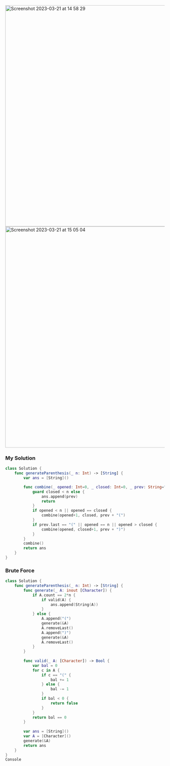<img width="700" alt="Screenshot 2023-03-21 at 14 58 29" src="https://user-images.githubusercontent.com/73763976/226647076-405c02a7-6cf2-4071-90f2-2f2acd43c126.png">
<img width="700" alt="Screenshot 2023-03-21 at 15 05 04" src="https://user-images.githubusercontent.com/73763976/226648879-357305b8-4f73-4f92-9e1a-2756ec0bac1d.png">

### My Solution
```swift
class Solution {
    func generateParenthesis(_ n: Int) -> [String] {
        var ans = [String]()

        func combine(_ opened: Int=0, _ closed: Int=0, _ prev: String="") { 
            guard closed < n else { 
                ans.append(prev) 
                return 
            }
            if opened < n || opened == closed { 
                combine(opened+1, closed, prev + "(")
            }
            if prev.last == "(" || opened == n || opened > closed { 
                combine(opened, closed+1, prev + ")")
            }
        }
        combine()
        return ans
    }
}
```

### Brute Force
```swift
class Solution {
    func generateParenthesis(_ n: Int) -> [String] {
        func generate(_ A: inout [Character]) {
            if A.count == 2*n {
                if valid(A) {
                    ans.append(String(A))
                }
            } else {
                A.append("(")
                generate(&A)
                A.removeLast()
                A.append(")")
                generate(&A)
                A.removeLast()
            }
        }
        
        func valid(_ A: [Character]) -> Bool {
            var bal = 0
            for c in A {
                if c == "(" { 
                    bal += 1
                } else {
                    bal -= 1
                }
                if bal < 0 { 
                    return false
                }
            }
            return bal == 0
        }
        
        var ans = [String]()
        var A = [Character]()
        generate(&A)
        return ans
    }
}
Console

```
